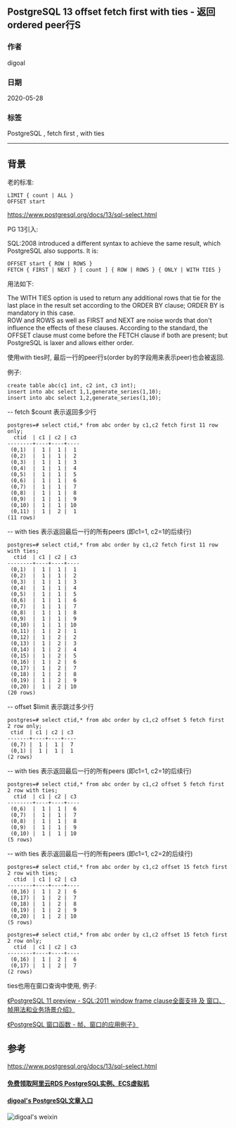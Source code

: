 ## PostgreSQL 13 offset fetch first with ties - 返回ordered peer行S  
  
### 作者  
digoal  
  
### 日期  
2020-05-28  
  
### 标签  
PostgreSQL , fetch first , with ties    
  
----  
  
## 背景  
老的标准:   
  
```  
LIMIT { count | ALL }  
OFFSET start  
```  
  
https://www.postgresql.org/docs/13/sql-select.html  
  
PG 13引入:  
  
SQL:2008 introduced a different syntax to achieve the same result, which PostgreSQL also supports. It is:  
  
```  
OFFSET start { ROW | ROWS }  
FETCH { FIRST | NEXT } [ count ] { ROW | ROWS } { ONLY | WITH TIES }  
```  
  
用法如下:  
  
The WITH TIES option is used to return any additional rows that tie for the last place in the result set according to the ORDER BY clause; ORDER BY is mandatory in this case.  
ROW and ROWS as well as FIRST and NEXT are noise words that don't influence the effects of these clauses. According to the standard, the OFFSET clause must come before the FETCH clause if both are present; but PostgreSQL is laxer and allows either order.  
  
使用with ties时, 最后一行的peer行s(order by的字段用来表示peer)也会被返回.   
  
例子:  
  
```  
create table abc(c1 int, c2 int, c3 int);  
insert into abc select 1,1,generate_series(1,10);  
insert into abc select 1,2,generate_series(1,10);  
```  
  
-- fetch $count 表示返回多少行  
  
```  
postgres=# select ctid,* from abc order by c1,c2 fetch first 11 row only;  
  ctid  | c1 | c2 | c3   
--------+----+----+----  
 (0,1)  |  1 |  1 |  1  
 (0,2)  |  1 |  1 |  2  
 (0,3)  |  1 |  1 |  3  
 (0,4)  |  1 |  1 |  4  
 (0,5)  |  1 |  1 |  5  
 (0,6)  |  1 |  1 |  6  
 (0,7)  |  1 |  1 |  7  
 (0,8)  |  1 |  1 |  8  
 (0,9)  |  1 |  1 |  9  
 (0,10) |  1 |  1 | 10  
 (0,11) |  1 |  2 |  1  
(11 rows)  
```  
  
-- with ties 表示返回最后一行的所有peers (即c1=1, c2=1的后续行)  
  
```  
postgres=# select ctid,* from abc order by c1,c2 fetch first 11 row with ties;  
  ctid  | c1 | c2 | c3   
--------+----+----+----  
 (0,1)  |  1 |  1 |  1  
 (0,2)  |  1 |  1 |  2  
 (0,3)  |  1 |  1 |  3  
 (0,4)  |  1 |  1 |  4  
 (0,5)  |  1 |  1 |  5  
 (0,6)  |  1 |  1 |  6  
 (0,7)  |  1 |  1 |  7  
 (0,8)  |  1 |  1 |  8  
 (0,9)  |  1 |  1 |  9  
 (0,10) |  1 |  1 | 10  
 (0,11) |  1 |  2 |  1  
 (0,12) |  1 |  2 |  2  
 (0,13) |  1 |  2 |  3  
 (0,14) |  1 |  2 |  4  
 (0,15) |  1 |  2 |  5  
 (0,16) |  1 |  2 |  6  
 (0,17) |  1 |  2 |  7  
 (0,18) |  1 |  2 |  8  
 (0,19) |  1 |  2 |  9  
 (0,20) |  1 |  2 | 10  
(20 rows)  
```  
  
-- offset $limit 表示跳过多少行  
  
```  
postgres=# select ctid,* from abc order by c1,c2 offset 5 fetch first 2 row only;  
 ctid  | c1 | c2 | c3   
-------+----+----+----  
 (0,7) |  1 |  1 |  7  
 (0,1) |  1 |  1 |  1  
(2 rows)  
```  
  
-- with ties 表示返回最后一行的所有peers (即c1=1, c2=1的后续行)  
  
```  
postgres=# select ctid,* from abc order by c1,c2 offset 5 fetch first 2 row with ties;  
  ctid  | c1 | c2 | c3   
--------+----+----+----  
 (0,6)  |  1 |  1 |  6  
 (0,7)  |  1 |  1 |  7  
 (0,8)  |  1 |  1 |  8  
 (0,9)  |  1 |  1 |  9  
 (0,10) |  1 |  1 | 10  
(5 rows)  
```  
  
-- with ties 表示返回最后一行的所有peers (即c1=1, c2=2的后续行)  
  
```  
postgres=# select ctid,* from abc order by c1,c2 offset 15 fetch first 2 row with ties;  
  ctid  | c1 | c2 | c3   
--------+----+----+----  
 (0,16) |  1 |  2 |  6  
 (0,17) |  1 |  2 |  7  
 (0,18) |  1 |  2 |  8  
 (0,19) |  1 |  2 |  9  
 (0,20) |  1 |  2 | 10  
(5 rows)  
  
postgres=# select ctid,* from abc order by c1,c2 offset 15 fetch first 2 row only;  
  ctid  | c1 | c2 | c3   
--------+----+----+----  
 (0,16) |  1 |  2 |  6  
 (0,17) |  1 |  2 |  7  
(2 rows)  
```  
  
ties也用在窗口查询中使用, 例子:    
  
[《PostgreSQL 11 preview - SQL:2011 window frame clause全面支持 及 窗口、帧用法和业务场景介绍》](../201802/20180224_01.md)    
  
[《PostgreSQL 窗口函数 - 帧、窗口的应用例子》](../201905/20190523_02.md)    
  
## 参考  
https://www.postgresql.org/docs/13/sql-select.html  
   
  
#### [免费领取阿里云RDS PostgreSQL实例、ECS虚拟机](https://www.aliyun.com/database/postgresqlactivity "57258f76c37864c6e6d23383d05714ea")
  
  
#### [digoal's PostgreSQL文章入口](https://github.com/digoal/blog/blob/master/README.md "22709685feb7cab07d30f30387f0a9ae")
  
  
![digoal's weixin](../pic/digoal_weixin.jpg "f7ad92eeba24523fd47a6e1a0e691b59")
  
